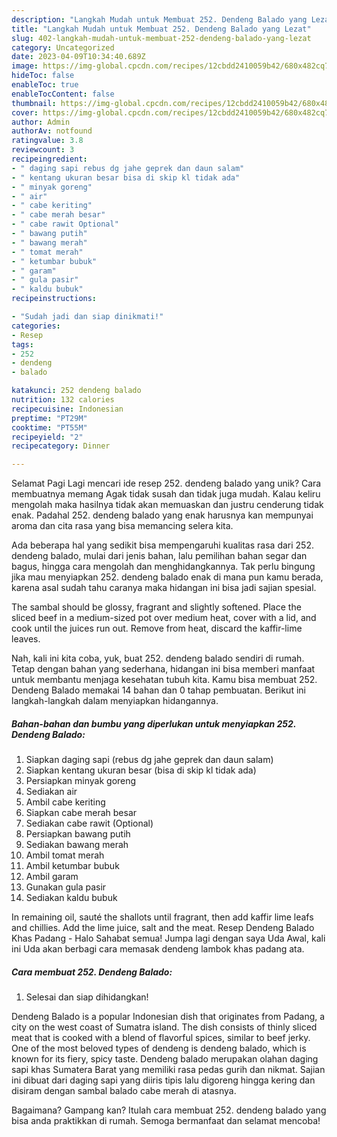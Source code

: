 ```yaml
---
description: "Langkah Mudah untuk Membuat 252. Dendeng Balado yang Lezat"
title: "Langkah Mudah untuk Membuat 252. Dendeng Balado yang Lezat"
slug: 402-langkah-mudah-untuk-membuat-252-dendeng-balado-yang-lezat
category: Uncategorized
date: 2023-04-09T10:34:40.689Z
image: https://img-global.cpcdn.com/recipes/12cbdd2410059b42/680x482cq70/252-dendeng-balado-foto-resep-utama.jpg
hideToc: false
enableToc: true
enableTocContent: false
thumbnail: https://img-global.cpcdn.com/recipes/12cbdd2410059b42/680x482cq70/252-dendeng-balado-foto-resep-utama.jpg
cover: https://img-global.cpcdn.com/recipes/12cbdd2410059b42/680x482cq70/252-dendeng-balado-foto-resep-utama.jpg
author: Admin
authorAv: notfound
ratingvalue: 3.8
reviewcount: 3
recipeingredient:
- " daging sapi rebus dg jahe geprek dan daun salam"
- " kentang ukuran besar bisa di skip kl tidak ada"
- " minyak goreng"
- " air"
- " cabe keriting"
- " cabe merah besar"
- " cabe rawit Optional"
- " bawang putih"
- " bawang merah"
- " tomat merah"
- " ketumbar bubuk"
- " garam"
- " gula pasir"
- " kaldu bubuk"
recipeinstructions:

- "Sudah jadi dan siap dinikmati!"
categories:
- Resep
tags:
- 252
- dendeng
- balado

katakunci: 252 dendeng balado 
nutrition: 132 calories
recipecuisine: Indonesian
preptime: "PT29M"
cooktime: "PT55M"
recipeyield: "2"
recipecategory: Dinner

---
```



Selamat Pagi Lagi mencari ide resep 252. dendeng balado yang unik? Cara membuatnya memang Agak tidak susah dan tidak juga mudah. Kalau keliru mengolah maka hasilnya tidak akan memuaskan dan justru cenderung tidak enak. Padahal 252. dendeng balado yang enak harusnya kan mempunyai aroma dan cita rasa yang bisa memancing selera kita.


Ada beberapa hal yang sedikit bisa mempengaruhi kualitas rasa dari 252. dendeng balado, mulai dari jenis bahan, lalu pemilihan bahan segar dan bagus, hingga cara mengolah dan menghidangkannya. Tak perlu bingung jika mau menyiapkan 252. dendeng balado enak di mana pun kamu berada, karena asal sudah tahu caranya maka hidangan ini bisa jadi sajian spesial.

The sambal should be glossy, fragrant and slightly softened. Place the sliced beef in a medium-sized pot over medium heat, cover with a lid, and cook until the juices run out. Remove from heat, discard the kaffir-lime leaves.


Nah, kali ini kita coba, yuk, buat 252. dendeng balado sendiri di rumah. Tetap dengan bahan yang sederhana, hidangan ini bisa memberi manfaat untuk membantu menjaga kesehatan tubuh kita. Kamu bisa membuat 252. Dendeng Balado memakai 14 bahan dan 0 tahap pembuatan. Berikut ini langkah-langkah dalam menyiapkan hidangannya.

<!--inarticleads1-->

##### Bahan-bahan dan bumbu yang diperlukan untuk menyiapkan 252. Dendeng Balado:

1. Siapkan  daging sapi (rebus dg jahe geprek dan daun salam)
1. Siapkan  kentang ukuran besar (bisa di skip kl tidak ada)
1. Persiapkan  minyak goreng
1. Sediakan  air
1. Ambil  cabe keriting
1. Siapkan  cabe merah besar
1. Sediakan  cabe rawit (Optional)
1. Persiapkan  bawang putih
1. Sediakan  bawang merah
1. Ambil  tomat merah
1. Ambil  ketumbar bubuk
1. Ambil  garam
1. Gunakan  gula pasir
1. Sediakan  kaldu bubuk


In remaining oil, sauté the shallots until fragrant, then add kaffir lime leafs and chillies. Add the lime juice, salt and the meat. Resep Dendeng Balado Khas Padang - Halo Sahabat semua! Jumpa lagi dengan saya Uda Awal, kali ini Uda akan berbagi cara memasak dendeng lambok khas padang ata. 

<!--inarticleads2-->

##### Cara membuat 252. Dendeng Balado:


1. Selesai dan siap dihidangkan!

Dendeng Balado is a popular Indonesian dish that originates from Padang, a city on the west coast of Sumatra island. The dish consists of thinly sliced meat that is cooked with a blend of flavorful spices, similar to beef jerky. One of the most beloved types of dendeng is dendeng balado, which is known for its fiery, spicy taste. Dendeng balado merupakan olahan daging sapi khas Sumatera Barat yang memiliki rasa pedas gurih dan nikmat. Sajian ini dibuat dari daging sapi yang diiris tipis lalu digoreng hingga kering dan disiram dengan sambal balado cabe merah di atasnya. 

Bagaimana? Gampang kan? Itulah cara membuat 252. dendeng balado yang bisa anda praktikkan di rumah. Semoga bermanfaat dan selamat mencoba!
